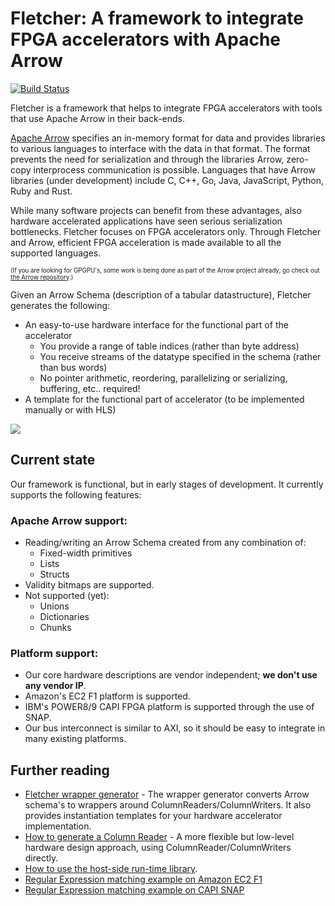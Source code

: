 # Fletcher: A framework to integrate FPGA accelerators with Apache Arrow

[![Build Status](https://travis-ci.org/johanpel/fletcher.svg?branch=master)](https://travis-ci.org/johanpel/fletcher)

Fletcher is a framework that helps to integrate FPGA accelerators with tools that use
Apache Arrow in their back-ends.

[Apache Arrow](https://arrow.apache.org/) specifies an in-memory format for data and 
provides libraries to various languages to interface with the data in that format. The
format prevents the need for serialization and through the libraries Arrow, zero-copy 
interprocess communication is possible. Languages that have Arrow libraries (under development)
include C, C++, Go, Java, JavaScript, Python, Ruby and Rust.

While many software projects can benefit from these advantages, also hardware accelerated
applications have seen serious serialization bottlenecks. Fletcher focuses on FPGA accelerators only.
Through Fletcher and Arrow, efficient FPGA acceleration is made available to all the supported languages.

<sup><sub>(If you are looking for GPGPU's, some work is being done as part of the Arrow project already, go check out 
[the Arrow repository](https://github.com/apache/arrow).)</sub></sup>

Given an Arrow Schema (description of a tabular datastructure), Fletcher generates the following:

* An easy-to-use hardware interface for the functional part of the accelerator
  * You provide a range of table indices (rather than byte address)
  * You receive streams of the datatype specified in the schema (rather than bus words)
  * No pointer arithmetic, reordering, parallelizing or serializing, buffering, etc.. required!
* A template for the functional part of accelerator (to be implemented manually or with HLS)

<img src="fletcher.svg">

## Current state
Our framework is functional, but in early stages of development. It currently supports the
following features:

### Apache Arrow support:
* Reading/writing an Arrow Schema created from any combination of:
  - Fixed-width primitives
  - Lists
  - Structs
* Validity bitmaps are supported.
* Not supported (yet):
  - Unions
  - Dictionaries
  - Chunks

### Platform support:
* Our core hardware descriptions are vendor independent; __we don't use any vendor IP__.
* Amazon's EC2 F1 platform is supported.
* IBM's POWER8/9 CAPI FPGA platform is supported through the use of SNAP.
* Our bus interconnect is similar to AXI, so it should be easy to integrate in many existing 
  platforms.

## Further reading
  * [Fletcher wrapper generator](codegen/fletchgen) - The wrapper generator converts Arrow schema's to wrappers around ColumnReaders/ColumnWriters. It also provides instantiation templates for your hardware accelerator implementation.
  * [How to generate a Column Reader](hardware) - A more flexible but low-level hardware design approach, using ColumnReader/ColumnWriters directly.
  * [How to use the host-side run-time library](runtime).
  * [Regular Expression matching example on Amazon EC2 F1](platforms/aws-f1/regexp)
  * [Regular Expression matching example on CAPI SNAP](platforms/snap/regexp)
